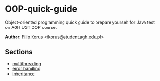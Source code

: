 # OOP-quick-guide
Object-oriented programming quick guide to prepare yourself for Java test on AGH UST OOP course. 

**Author**: [Filip Korus](https://fkor.us/) <[fkorus@student.agh.edu.pl](mailto:fkorus@student.agh.edu.pl)>

## Sections
- [multithreading](src/multithreading.java)
- [error handling](src/errorHandling.java)
- [inheritance](src/inheritance.java)
